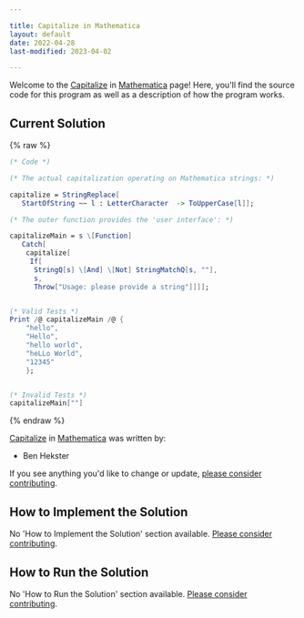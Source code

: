 ```yaml
---

title: Capitalize in Mathematica
layout: default
date: 2022-04-28
last-modified: 2023-04-02

---
```


Welcome to the [Capitalize](https://sampleprograms.io/projects/capitalize) in [Mathematica](https://sampleprograms.io/languages/mathematica) page! Here, you'll find the source code for this program as well as a description of how the program works.

## Current Solution

{% raw %}

```mathematica
(* Code *)

(* The actual capitalization operating on Mathematica strings: *)

capitalize = StringReplace[
   StartOfString ~~ l : LetterCharacter  -> ToUpperCase[l]];

(* The outer function provides the 'user interface': *)

capitalizeMain = s \[Function]
   Catch[
    capitalize[
     If[
      StringQ[s] \[And] \[Not] StringMatchQ[s, ""],
      s,
      Throw["Usage: please provide a string"]]]];


(* Valid Tests *)
Print /@ capitalizeMain /@ {
    "hello",
    "Hello",
    "hello world",
    "heLLo World",
    "12345"
    };


(* Invalid Tests *)
capitalizeMain[""]
```

{% endraw %}

[Capitalize](https://sampleprograms.io/projects/capitalize) in [Mathematica](https://sampleprograms.io/languages/mathematica) was written by:

- Ben Hekster

If you see anything you'd like to change or update, [please consider contributing](https://github.com/TheRenegadeCoder/sample-programs).

## How to Implement the Solution

No 'How to Implement the Solution' section available. [Please consider contributing](https://github.com/TheRenegadeCoder/sample-programs-website).

## How to Run the Solution

No 'How to Run the Solution' section available. [Please consider contributing](https://github.com/TheRenegadeCoder/sample-programs-website).